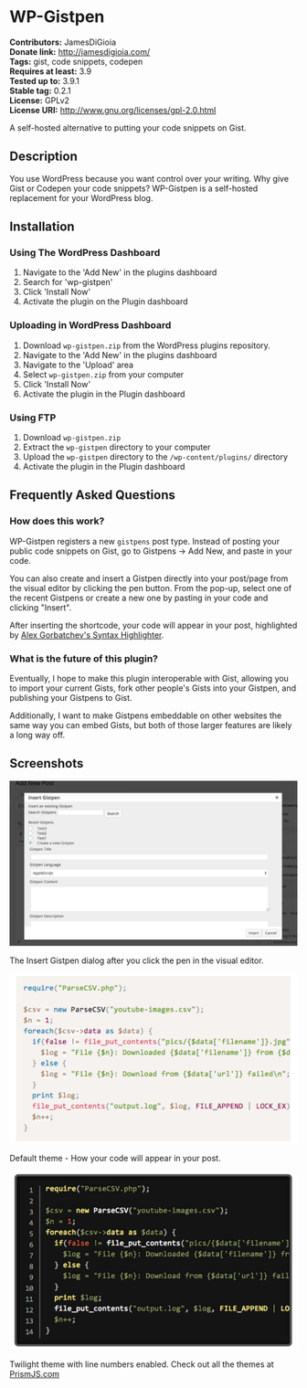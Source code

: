 # WP-Gistpen #
**Contributors:** JamesDiGioia  
**Donate link:** http://jamesdigioia.com/  
**Tags:** gist, code snippets, codepen  
**Requires at least:** 3.9  
**Tested up to:** 3.9.1  
**Stable tag:** 0.2.1  
**License:** GPLv2  
**License URI:** http://www.gnu.org/licenses/gpl-2.0.html  

A self-hosted alternative to putting your code snippets on Gist.

## Description ##

You use WordPress because you want control over your writing. Why give Gist or Codepen your code snippets? WP-Gistpen is a self-hosted replacement for your WordPress blog.

## Installation ##

### Using The WordPress Dashboard ###

1. Navigate to the 'Add New' in the plugins dashboard
2. Search for 'wp-gistpen'
3. Click 'Install Now'
4. Activate the plugin on the Plugin dashboard

### Uploading in WordPress Dashboard ###

1. Download `wp-gistpen.zip` from the WordPress plugins repository.
2. Navigate to the 'Add New' in the plugins dashboard
3. Navigate to the 'Upload' area
4. Select `wp-gistpen.zip` from your computer
5. Click 'Install Now'
6. Activate the plugin in the Plugin dashboard

### Using FTP ###

1. Download `wp-gistpen.zip`
2. Extract the `wp-gistpen` directory to your computer
3. Upload the `wp-gistpen` directory to the `/wp-content/plugins/` directory
4. Activate the plugin in the Plugin dashboard

## Frequently Asked Questions ##

### How does this work? ###

WP-Gistpen registers a new `gistpens` post type. Instead of posting your public code snippets on Gist, go to Gistpens -> Add New, and paste in your code.

You can also create and insert a Gistpen directly into your post/page from the visual editor by clicking the pen button. From the pop-up, select one of the recent Gistpens or create a new one by pasting in your code and clicking "Insert".

After inserting the shortcode, your code will appear in your post, highlighted by [Alex Gorbatchev's Syntax Highlighter](http://alexgorbatchev.com/SyntaxHighlighter/).

### What is the future of this plugin? ###

Eventually, I hope to make this plugin interoperable with Gist, allowing you to import your current Gists, fork other people's Gists into your Gistpen, and publishing your Gistpens to Gist.

Additionally, I want to make Gistpens embeddable on other websites the same way you can embed Gists, but both of those larger features are likely a long way off.

## Screenshots ##

![](assets/screenshot-1.png)

The Insert Gistpen dialog after you click the pen in the visual editor.

![](assets/screenshot-2.png)

Default theme - How your code will appear in your post.

![](assets/screenshot-3.png)

Twilight theme with line numbers enabled. Check out all the themes at [PrismJS.com](http://prismjs.com)
